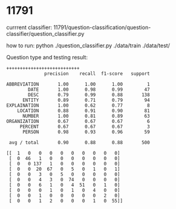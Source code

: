 # 11791

currrent classifier:
11791/question-classification/question-classifier/question_classifier.py

how to run:
python ./question_classifier.py  ./data/train ./data/test/


Question type and testing result:

    +++++++++++++++++++++++++++
                  precision    recall  f1-score   support

    ABBREVIATION       1.00      1.00      1.00         1
            DATE       1.00      0.98      0.99        47
            DESC       0.79      0.99      0.88       138
          ENTITY       0.89      0.71      0.79        94
    EXPLAINATION       1.00      0.62      0.77         8
        LOCATION       0.88      0.91      0.90        81
          NUMBER       1.00      0.81      0.89        63
    ORGANIZATION       0.67      0.67      0.67         6
         PERCENT       0.67      0.67      0.67         3
          PERSON       0.98      0.93      0.96        59

     avg / total       0.90      0.88      0.88       500

    [[  1   0   0   0   0   0   0   0   0   0]
     [  0  46   1   0   0   0   0   0   0   0]
     [  0   0 137   1   0   0   0   0   0   0]
     [  0   0  20  67   0   5   0   1   0   1]
     [  0   0   3   0   5   0   0   0   0   0]
     [  0   0   4   3   0  74   0   0   0   0]
     [  0   0   6   1   0   4  51   0   1   0]
     [  0   0   0   1   0   1   0   4   0   0]
     [  0   0   1   0   0   0   0   0   2   0]
     [  0   0   1   2   0   0   0   1   0  55]]
